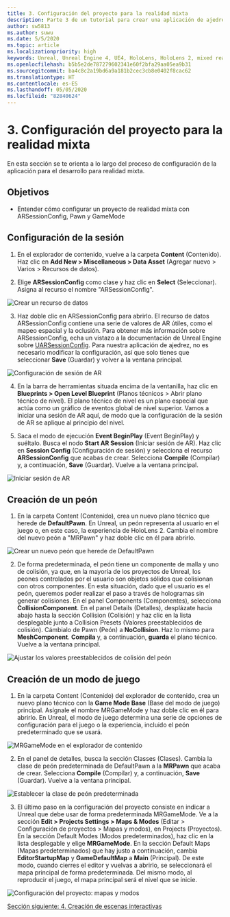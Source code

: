 ```yaml
---
title: 3. Configuración del proyecto para la realidad mixta
description: Parte 3 de un tutorial para crear una aplicación de ajedrez sencilla con Unreal Engine 4 y el complemento UX Tools de Mixed Reality Toolkit.
author: sw5813
ms.author: suwu
ms.date: 5/5/2020
ms.topic: article
ms.localizationpriority: high
keywords: Unreal, Unreal Engine 4, UE4, HoloLens, HoloLens 2, mixed reality, tutorial, getting started, mrtk, uxt, UX Tools, documentation
ms.openlocfilehash: b5b5e2de787279602341e60f2bfa29aa05ea9b31
ms.sourcegitcommit: ba4c8c2a19bd6a9a181b2cec3cb8e0402f8cac62
ms.translationtype: HT
ms.contentlocale: es-ES
ms.lasthandoff: 05/05/2020
ms.locfileid: "82840624"
---
```

# <a name="3-setting-up-your-project-for-mixed-reality"></a>3. Configuración del proyecto para la realidad mixta

En esta sección se te orienta a lo largo del proceso de configuración de la aplicación para el desarrollo para realidad mixta. 

## <a name="objectives"></a>Objetivos

* Entender cómo configurar un proyecto de realidad mixta con ARSessionConfig, Pawn y GameMode

## <a name="configure-the-session"></a>Configuración de la sesión

1. En el explorador de contenido, vuelve a la carpeta **Content** (Contenido). Haz clic en **Add New > Miscellaneous > Data Asset** (Agregar nuevo > Varios > Recursos de datos). 

2. Elige **ARSessionConfig** como clase y haz clic en **Select** (Seleccionar). Asigna al recurso el nombre "ARSessionConfig".

![Crear un recurso de datos](images/unreal-uxt/3-createasset.PNG)

3. Haz doble clic en ARSessionConfig para abrirlo. El recurso de datos ARSessionConfig contiene una serie de valores de AR útiles, como el mapeo espacial y la oclusión. Para obtener más información sobre ARSessionConfig, echa un vistazo a la documentación de Unreal Engine sobre [UARSessionConfig](https://docs.unrealengine.com/en-US/API/Runtime/AugmentedReality/UARSessionConfig/index.html). Para nuestra aplicación de ajedrez, no es necesario modificar la configuración, así que solo tienes que seleccionar **Save** (Guardar) y volver a la ventana principal. 

![Configuración de sesión de AR](images/unreal-uxt/3-arsessionconfig.PNG)

4. En la barra de herramientas situada encima de la ventanilla, haz clic en **Blueprints > Open Level Blueprint** (Planos técnicos > Abrir plano técnico de nivel). El plano técnico de nivel es un plano especial que actúa como un gráfico de eventos global de nivel superior. Vamos a iniciar una sesión de AR aquí, de modo que la configuración de la sesión de AR se aplique al principio del nivel.  

5. Saca el modo de ejecución **Event BeginPlay** (Event BeginPlay) y suéltalo. Busca el nodo **Start AR Session** (Iniciar sesión de AR). Haz clic en **Session Config** (Configuración de sesión) y selecciona el recurso **ARSessionConfig** que acabas de crear. Selecciona **Compile** (Compilar) y, a continuación, **Save** (Guardar). Vuelve a la ventana principal.

![Iniciar sesión de AR](images/unreal-uxt/3-startarsession.PNG)

## <a name="create-a-pawn"></a>Creación de un peón

1.  En la carpeta Content (Contenido), crea un nuevo plano técnico que herede de **DefaultPawn**. En Unreal, un peón representa al usuario en el juego o, en este caso, la experiencia de HoloLens 2. Cambia el nombre del nuevo peón a "MRPawn" y haz doble clic en él para abrirlo. 

![Crear un nuevo peón que herede de DefaultPawn](images/unreal-uxt/3-defaultpawn.PNG)

2.  De forma predeterminada, el peón tiene un componente de malla y uno de colisión, ya que, en la mayoría de los proyectos de Unreal, los peones controlados por el usuario son objetos sólidos que colisionan con otros componentes. En esta situación, dado que el usuario es el peón, queremos poder realizar el paso a través de hologramas sin generar colisiones. En el panel Components (Componentes), selecciona **CollisionComponent**. En el panel Details (Detalles), desplázate hacia abajo hasta la sección Collision (Colisión) y haz clic en la lista desplegable junto a Collision Presets (Valores preestablecidos de colisión). Cámbialo de Pawn (Peón) a **NoCollision**. Haz lo mismo para **MeshComponent**. **Compila** y, a continuación, **guarda** el plano técnico. Vuelve a la ventana principal. 

![Ajustar los valores preestablecidos de colisión del peón](images/unreal-uxt/3-nocollision.PNG)

## <a name="create-a-game-mode"></a>Creación de un modo de juego

1.  En la carpeta Content (Contenido) del explorador de contenido, crea un nuevo plano técnico con la **Game Mode Base** (Base del modo de juego) principal. Asígnale el nombre MRGameMode y haz doble clic en él para abrirlo. En Unreal, el modo de juego determina una serie de opciones de configuración para el juego o la experiencia, incluido el peón predeterminado que se usará. 

![MRGameMode en el explorador de contenido](images/unreal-uxt/3-gamemode.PNG)

2.  En el panel de detalles, busca la sección Classes (Clases). Cambia la clase de peón predeterminada de DefaultPawn a la **MRPawn** que acaba de crear. Selecciona **Compile** (Compilar) y, a continuación, **Save** (Guardar). Vuelve a la ventana principal. 

![Establecer la clase de peón predeterminada](images/unreal-uxt/3-setpawn.PNG)

3.  El último paso en la configuración del proyecto consiste en indicar a Unreal que debe usar de forma predeterminada MRGameMode. Ve a la sección **Edit > Projects Settings > Maps & Modes** (Editar > Configuración de proyectos > Mapas y modos), en Projects (Proyectos). En la sección Default Modes (Modos predeterminados), haz clic en la lista desplegable y elige **MRGameMode**. En la sección Default Maps (Mapas predeterminados) que hay justo a continuación, cambia **EditorStartupMap** y **GameDefaultMap** a **Main** (Principal). De este modo, cuando cierres el editor y vuelvas a abrirlo, se seleccionará el mapa principal de forma predeterminada. Del mismo modo, al reproducir el juego, el mapa principal será el nivel que se inicie. 

![Configuración del proyecto: mapas y modos](images/unreal-uxt/3-mapsandmodes.PNG)

[Sección siguiente: 4. Creación de escenas interactivas](unreal-uxt-ch4.md)